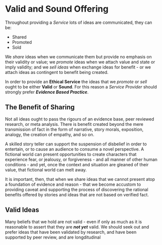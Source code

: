 # Valid and Sound Offering

Throughout providing a *Service* lots of ideas are communicated, they can be:

* Shared
* Promoted
* Sold

We *share* ideas when we communicate them but provide no emphasis on their validity or value; we *promote* ideas when we attach value and state or imply validity; and we *sell ideas* when exchange ideas for benefit - or we attach ideas as contingent to benefit being created.

In order to provide an **Ethical Service** the ideas that we *promote* or *sell* ought to be either **Valid** or **Sound**. For this reason a *Service Provider* should strongly prefer ***Evidence Based Practice***.

## The Benefit of Sharing

Not all ideas ought to pass the rigours of an evidence base, peer reviewed research, or meta analysis. There is benefit created beyond the mere transmission of fact in the form of narrative, story morals, exposition, analogy, the creation of empathy, and so on.

A skilled story teller can support the suspension of disbelief in order to entertain, or to cause an audience to consume a novel perspective. A fictional world can present opportunities to create characters that experience fear, or jealousy, or forgiveness - and all manner of other human conditions - and yet, once the context and situation are gleaned of their value, that fictional world can melt away.

It is important, then, that when we share ideas that we cannot present atop a foundation of evidence and reason - that we become accustom to providing caveat and supporting the process of discovering the rational benefits offered by stories and ideas that are not based on verified fact.

## Valid Ideas

Many beliefs that we hold are not valid - even if only as much as it is reasonable to assert that they are ***not yet*** valid. We should seek out  and prefer ideas that have been validated by research, and have been supported by peer review, and are longditudinal 
<!--stackedit_data:
eyJoaXN0b3J5IjpbMTc0MzI0NjQ1LC00NTE3OTM5NTAsLTE4Mz
UyNzI2NzldfQ==
-->
